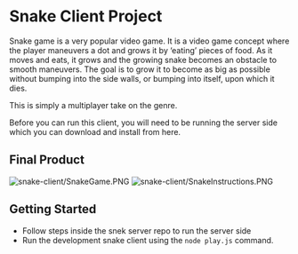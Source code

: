 # Snake Client Project

Snake game is a very popular video game. It is a video game concept where the player maneuvers a dot and grows it by ‘eating’ pieces of food. As it moves and eats, it grows and the growing snake becomes an obstacle to smooth maneuvers. The goal is to grow it to become as big as possible without bumping into the side walls, or bumping into itself, upon which it dies.

This is simply a multiplayer take on the genre.

Before you can run this client, you will need to be running the server side which you can download and install from here. 

## Final Product

![snake-client/SnakeGame.PNG](#)
![snake-client/SnakeInstructions.PNG](#)


## Getting Started

- Follow steps inside the snek server repo to run the server side
- Run the development snake client using the `node play.js` command.